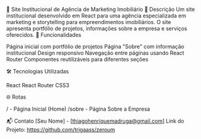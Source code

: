 🏢 Site Institucional de Agência de Marketing Imobiliário
📝 Descrição
Um site institucional desenvolvido em React para uma agência especializada em marketing e storytelling para empreendimentos imobiliários. O site apresenta portfólio de projetos, informações sobre a empresa e serviços oferecidos.
🚀 Funcionalidades

Página inicial com portfólio de projetos
Página "Sobre" com informação institucional
Design responsivo
Navegação entre páginas usando React Router
Componentes reutilizáveis para diferentes seções

🛠️ Tecnologias Utilizadas

React
React Router
CSS3

🌐 Rotas

/ - Página Inicial (Home)
/sobre - Página Sobre a Empresa

📬 Contato
[Seu Nome] - [thiagohenriquemadruga@gmail.com]
Link do Projeto: https://github.com/trigaass/zeroum